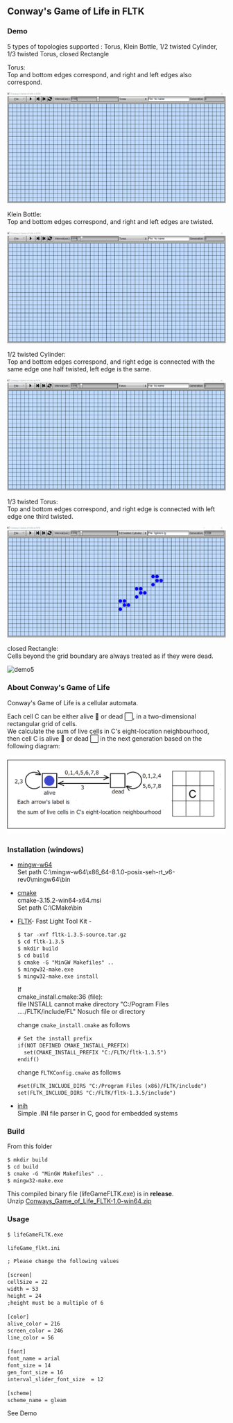 ## Conway's Game of Life in FLTK  

### Demo  
5 types of topologies supported : Torus, Klein Bottle, 1/2 twisted Cylinder, 1/3 twisted Torus, closed Rectangle  

Torus:  
Top and bottom edges correspond, and right and left edges also correspond.    

![demo1](./demos/demo1.gif)

Klein Bottle:  
Top and bottom edges correspond, and right and left edges are twisted.  

![demo2](./demos/demo2.gif)

1/2 twisted Cylinder:  
Top and bottom edges correspond, and right edge is connected with the same edge one half twisted, left edge is the same.  

![demo3](./demos/demo3.gif)


1/3 twisted Torus:  
Top and bottom edges correspond, and right edge is connected with left edge one third twisted.  

![demo4](./demos/demo4.gif) 


closed Rectangle:  
Cells beyond the grid boundary are always treated as if they were dead.  

![demo5](./demos/demo5.gif) 

 
### About Conway's Game of Life 
Conway's Game of Life is a cellular automata.  

Each cell C can be either alive 🔵 or dead ⬜, in a two-dimensional rectangular grid of cells.  
We calculate the sum of live cells in C's eight-location neighbourhood,  
then cell C is alive 🔵 or dead ⬜ in the next generation based on the following diagram:  

<img src="./readme_images/lifeGame.png" width="600">   

### Installation (windows)
<ul>
<li>

[mingw-w64](https://mingw-w64.org/doku.php)  
Set path C:\mingw-w64\x86_64-8.1.0-posix-seh-rt_v6-rev0\mingw64\bin   
</li>
<li>

[cmake](https://cmake.org)  
cmake-3.15.2-win64-x64.msi  
Set path C:\CMake\bin  
</li>
<li>

[FLTK](https://www.fltk.org)- Fast Light Tool Kit -  


```
$ tar -xvf fltk-1.3.5-source.tar.gz
$ cd fltk-1.3.5
$ mkdir build
$ cd build
$ cmake -G "MinGW Makefiles" ..
$ mingw32-make.exe 
$ mingw32-make.exe install
```
If   
cmake_install.cmake:36 (file):  
file INSTALL cannot make directory "C:/Pogram Files ..../FLTK/include/FL" Nosuch file or directory  


change `cmake_install.cmake` as follows  

```
# Set the install prefix
if(NOT DEFINED CMAKE_INSTALL_PREFIX)
  set(CMAKE_INSTALL_PREFIX "C:/FLTK/fltk-1.3.5")
endif()
```

change `FLTKConfig.cmake` as follows 
```
#set(FLTK_INCLUDE_DIRS "C:/Program Files (x86)/FLTK/include")
set(FLTK_INCLUDE_DIRS "C:/FLTK/fltk-1.3.5/include")
```
</li>
<li>

[inih](https://github.com/benhoyt/inih)  
Simple .INI file parser in C, good for embedded systems  


</li>

</ul>


### Build   
From this folder  
```
$ mkdir build
$ cd build
$ cmake -G "MinGW Makefiles" ..
$ mingw32-make.exe  
```  
This compiled binary file (lifeGameFLTK.exe) is in **release**.  
Unzip [Conways_Game_of_Life_FLTK-1.0-win64.zip](https://github.com/AkiraHakuta/Conways_Game_of_Life_FLTK/releases)   

### Usage  
```
$ lifeGameFLTK.exe  
```


`lifeGame_flkt.ini`  

``` 
; Please change the following values

[screen]  
cellSize = 22              
width = 53
height = 24  
;height must be a multiple of 6

[color]
alive_color = 216
screen_color = 246
line_color = 56

[font]
font_name = arial
font_size = 14
gen_font_size = 16
interval_slider_font_size  = 12

[scheme]
scheme_name = gleam
```  

See Demo  




